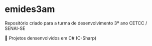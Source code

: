 # emides3am
Repositório criado para a turma de desenvolvimento 3º ano CETCC / SENAI-SE

🎃 Projetos densenvolvidos em C# (C-Sharp)
